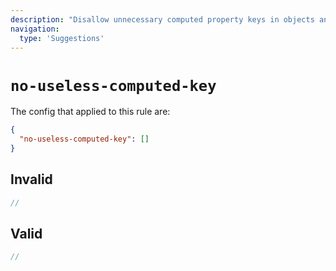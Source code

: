 ```yaml
---
description: "Disallow unnecessary computed property keys in objects and classes"
navigation:
  type: 'Suggestions'
---
```


# `no-useless-computed-key`

The config that applied to this rule are:

```json
{
  "no-useless-computed-key": []
}
```

## Invalid

```js invalid
//
```

## Valid

```js valid
//
```
  